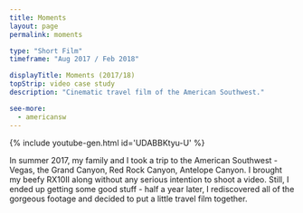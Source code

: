 ```yaml
---
title: Moments
layout: page
permalink: moments

type: "Short Film"
timeframe: "Aug 2017 / Feb 2018"

displayTitle: Moments (2017/18)
topStrip: video case study
description: "Cinematic travel film of the American Southwest."

see-more:
  - americansw
---
```


{% include youtube-gen.html id='UDABBKtyu-U' %}

In summer 2017, my family and I took a trip to the American Southwest - Vegas, the Grand Canyon, Red Rock Canyon, Antelope Canyon. I brought my beefy RX10II along without any serious intention to shoot a video. Still, I ended up getting some good stuff - half a year later, I rediscovered all of the gorgeous footage and decided to put a little travel film together.
